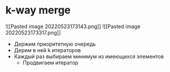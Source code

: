 # k-way merge

![[Pasted image 20220523173143.png]]
![[Pasted image 20220523173317.png]]

* Держим приоритетную очередь
* Дерим в ней k итераторов
* Каждый раз выбираем минимум из имеющихся элементов
	* Продвигаем итератор